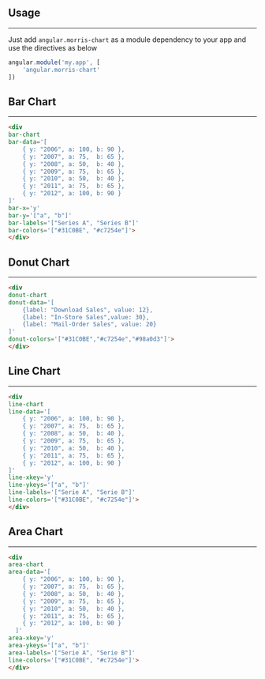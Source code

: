 ## Usage
--------------------------
Just add `angular.morris-chart` as a module dependency to your app and use the directives as below

```js
angular.module('my.app', [
    'angular.morris-chart'
])
```


## Bar Chart
--------------------------

```html
<div
bar-chart 
bar-data='[
    { y: "2006", a: 100, b: 90 },
    { y: "2007", a: 75,  b: 65 },
    { y: "2008", a: 50,  b: 40 },
    { y: "2009", a: 75,  b: 65 },
    { y: "2010", a: 50,  b: 40 },
    { y: "2011", a: 75,  b: 65 },
    { y: "2012", a: 100, b: 90 }
]'
bar-x='y'
bar-y='["a", "b"]'
bar-labels='["Series A", "Series B"]'
bar-colors='["#31C0BE", "#c7254e"]'>
</div>
```


<div
bar-chart 
bar-data='[
    { y: "2006", a: 100, b: 90 },
    { y: "2007", a: 75,  b: 65 },
    { y: "2008", a: 50,  b: 40 },
    { y: "2009", a: 75,  b: 65 },
    { y: "2010", a: 50,  b: 40 },
    { y: "2011", a: 75,  b: 65 },
    { y: "2012", a: 100, b: 90 }
]'
bar-x='y'
bar-y='["a", "b"]'
bar-labels='["Series A", "Series B"]'
bar-colors='["#31C0BE", "#c7254e"]'>
</div>


## Donut Chart
--------------------------

```html
<div
donut-chart
donut-data='[
    {label: "Download Sales", value: 12},
    {label: "In-Store Sales",value: 30},
    {label: "Mail-Order Sales", value: 20}
]'
donut-colors='["#31C0BE","#c7254e","#98a0d3"]'>
</div>
```

<div
donut-chart
donut-data='[
    {label: "Download Sales", value: 12},
    {label: "In-Store Sales",value: 30},
    {label: "Mail-Order Sales", value: 20}
]'
donut-colors='["#31C0BE","#c7254e","#98a0d3"]'>
</div>


## Line Chart
--------------------------

```html
<div
line-chart
line-data='[
    { y: "2006", a: 100, b: 90 },
    { y: "2007", a: 75,  b: 65 },
    { y: "2008", a: 50,  b: 40 },
    { y: "2009", a: 75,  b: 65 },
    { y: "2010", a: 50,  b: 40 },
    { y: "2011", a: 75,  b: 65 },
    { y: "2012", a: 100, b: 90 }
]'
line-xkey='y'
line-ykeys='["a", "b"]'
line-labels='["Serie A", "Serie B"]'
line-colors='["#31C0BE", "#c7254e"]'>
</div>
```


<div
line-chart
line-data='[
    { y: "2006", a: 100, b: 90 },
    { y: "2007", a: 75,  b: 65 },
    { y: "2008", a: 50,  b: 40 },
    { y: "2009", a: 75,  b: 65 },
    { y: "2010", a: 50,  b: 40 },
    { y: "2011", a: 75,  b: 65 },
    { y: "2012", a: 100, b: 90 }
]'
line-xkey='y'
line-ykeys='["a", "b"]'
line-labels='["Serie A", "Serie B"]'
line-colors='["#31C0BE", "#c7254e"]'>
</div>

## Area Chart
--------------------------

```html
<div
area-chart
area-data='[
    { y: "2006", a: 100, b: 90 },
    { y: "2007", a: 75,  b: 65 },
    { y: "2008", a: 50,  b: 40 },
    { y: "2009", a: 75,  b: 65 },
    { y: "2010", a: 50,  b: 40 },
    { y: "2011", a: 75,  b: 65 },
    { y: "2012", a: 100, b: 90 }
  ]'
area-xkey='y'
area-ykeys='["a", "b"]'
area-labels='["Serie A", "Serie B"]'
line-colors='["#31C0BE", "#c7254e"]'>
</div>
```

<div
area-chart
area-data='[
    { y: "2006", a: 100, b: 90 },
    { y: "2007", a: 75,  b: 65 },
    { y: "2008", a: 50,  b: 40 },
    { y: "2009", a: 75,  b: 65 },
    { y: "2010", a: 50,  b: 40 },
    { y: "2011", a: 75,  b: 65 },
    { y: "2012", a: 100, b: 90 }
  ]'
area-xkey='y'
area-ykeys='["a", "b"]'
area-labels='["Serie A", "Serie B"]'
line-colors='["#31C0BE", "#c7254e"]'>
</div>